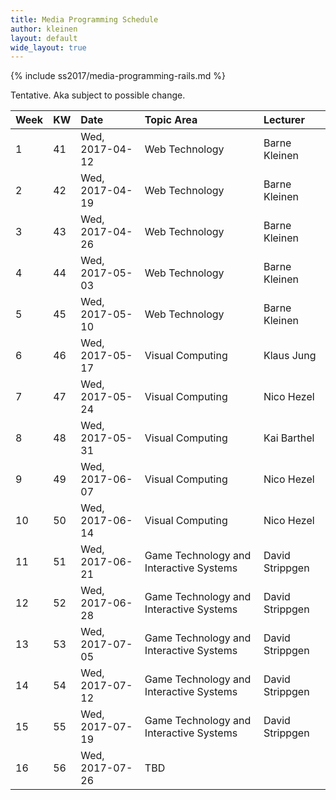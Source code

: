 ```yaml
---
title: Media Programming Schedule
author: kleinen
layout: default
wide_layout: true
---
```

{% include ss2017/media-programming-rails.md %}

Tentative. Aka subject to possible change.

| Week | KW | Date            | Topic Area                              | Lecturer        |
|:-----|:---|:----------------|:----------------------------------------|:----------------|
| 1    | 41 | Wed, 2017-04-12 | Web Technology                          | Barne Kleinen   |
| 2    | 42 | Wed, 2017-04-19 | Web Technology                          | Barne Kleinen   |
| 3    | 43 | Wed, 2017-04-26 | Web Technology                          | Barne Kleinen   |
| 4    | 44 | Wed, 2017-05-03 | Web Technology                          | Barne Kleinen   |
| 5    | 45 | Wed, 2017-05-10 | Web Technology                          | Barne Kleinen   |
| 6    | 46 | Wed, 2017-05-17 | Visual Computing                        | Klaus Jung      |
| 7    | 47 | Wed, 2017-05-24 | Visual Computing                        | Nico Hezel      |
| 8    | 48 | Wed, 2017-05-31 | Visual Computing                        | Kai Barthel     |
| 9    | 49 | Wed, 2017-06-07 | Visual Computing                        | Nico Hezel      |
| 10   | 50 | Wed, 2017-06-14 | Visual Computing                        | Nico Hezel      |
| 11   | 51 | Wed, 2017-06-21 | Game Technology and Interactive Systems | David Strippgen |
| 12   | 52 | Wed, 2017-06-28 | Game Technology and Interactive Systems | David Strippgen |
| 13   | 53 | Wed, 2017-07-05 | Game Technology and Interactive Systems | David Strippgen |
| 14   | 54 | Wed, 2017-07-12 | Game Technology and Interactive Systems | David Strippgen |
| 15   | 55 | Wed, 2017-07-19 | Game Technology and Interactive Systems | David Strippgen |
| 16   | 56 | Wed, 2017-07-26 | TBD                                     |                 |
